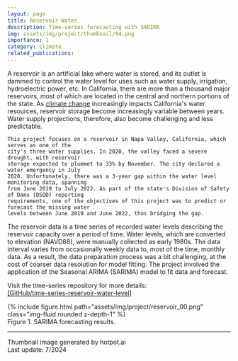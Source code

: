 ```yaml
---
layout: page
title: Reservoir Water
description: Time-series forecasting with SARIMA
img: assets/img/project/thumbnail/04.png
importance: 1
category: climate
related_publications: 
---
```


A reservoir is an artificial lake where water is stored, and its outlet is dammed to control the water level for uses such as water supply, irrigation, hydroelectric power, etc. 
In California, there are more than a thousand major reservoirs, most of which are located in the central and northern portions of the state. 
As [climate change](https://water.ca.gov/Programs/All-Programs/Climate-Change-Program/Climate-Change-and-Water) increasingly impacts California's water resources, reservoir storage 
become increasingly variable between years. Water supply projections, therefore, also become challenging and less predictable.

	This project focuses on a reservoir in Napa Valley, California, which serves as one of the
	city's three water supplies. In 2020, the valley faced a severe drought, with reservoir
	storage expected to plummet to 33% by November. The city declared a water emergency in July
	2020. Unfortunately, there was a 3-year gap within the water level monitoring data, spanning 
	from June 2019 to July 2022. As part of the state's Division of Safety of Dams (DSOD) reporting 
	requirements, one of the objectives of this project was to predict or forecast the missing water 
	levels between June 2019 and June 2022, thus bridging the gap.

The reservoir data is a time series of recorded water levels describing the reservoir capacity over a period of time. Water levels, which are converted to elevation (NAVD88), 
were manually collected as early 1980s. The data interval varies from occasionally weekly data to, most of the time, monthly data. As a result, the data preparation process was a bit challenging, 
at the cost of coarser data resolution for model fitting. The project involved the application of the Seasonal ARIMA (SARIMA) model to fit data and forecast.

Visit the time-series repository for more details: <br>
[[GitHub/time-series-reservoir-water-level]](https://github.com/liangchow/time-series-reservoir-water-level/)  

<div class="row justify-content-sm-center">
    <div>
        {% include figure.html path="assets/img/project/reservoir_00.png" class="img-fluid rounded z-depth-1" %}
    </div>
</div>
<div class="caption">
    Figure 1. SARIMA forecasting results.
</div>

***
Thumbnail image generated by hotpot.ai <br>
Last update: 7/2024

